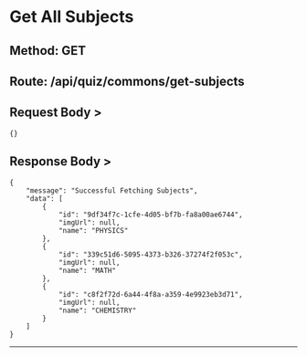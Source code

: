 # Get All Subjects
## Method: GET
## Route: /api/quiz/commons/get-subjects

## Request Body >
```
{}
```
## Response Body >
```
{
    "message": "Successful Fetching Subjects",
    "data": [
        {
            "id": "9df34f7c-1cfe-4d05-bf7b-fa8a00ae6744",
            "imgUrl": null,
            "name": "PHYSICS"
        },
        {
            "id": "339c51d6-5095-4373-b326-37274f2f053c",
            "imgUrl": null,
            "name": "MATH"
        },
        {
            "id": "c8f2f72d-6a44-4f8a-a359-4e9923eb3d71",
            "imgUrl": null,
            "name": "CHEMISTRY"
        }
    ]
}
```

***